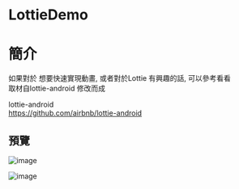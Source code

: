 # LottieDemo

簡介
==================================
如果對於 想要快速實現動畫, 或者對於Lottie 有興趣的話, 可以參考看看                                   
取材自lottie-android 修改而成

lottie-android                                     
https://github.com/airbnb/lottie-android

預覽
--------
![image](https://i.imgur.com/7KURRUt.jpg)                                      

![image](https://i.imgur.com/lO9FBjr.jpg)                                      


